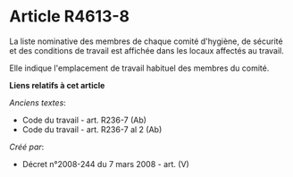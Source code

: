 # Article R4613-8

La liste nominative des membres de chaque comité d'hygiène, de sécurité et des conditions de travail est affichée dans les
locaux affectés au travail.

Elle indique l'emplacement de travail habituel des membres du comité.

**Liens relatifs à cet article**

_Anciens textes_:

  - Code du travail - art. R236-7 (Ab)
  - Code du travail - art. R236-7 al 2 (Ab)

_Créé par_:

  - Décret n°2008-244 du 7 mars 2008 - art. (V)
